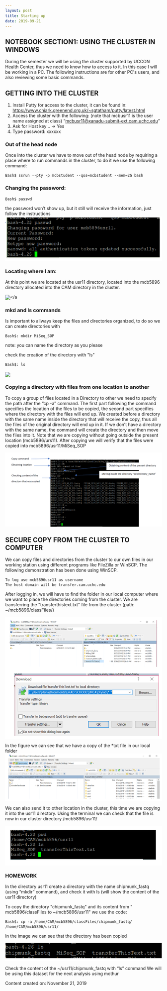 ```yaml
---
layout: post
title: Starting up
date: 2019-09-21
---
```



## NOTEBOOK SECTION1: USING THE CLUSTER IN WINDOWS 

During the semester we will be using the cluster supported by UCCON Health Center, thus we need to know how to access to it. In this case I will be working in a PC. The following instructions are for other PC's users, and also reviewing some basic commands.

## GETTING INTO THE CLUSTER
1. Install Putty for access to the cluster, it can be found in: https://www.chiark.greenend.org.uk/~sgtatham/putty/latest.html
2. Access the cluster with the following: (note that mcbusr11 is the user name assigned at class) “mcbusr11@xanadu-submit-ext.cam.uchc.edu”
2. Ask for Host key .. -> Yes
3. Type password: xxxxxx 

### Out of the head node
<p> Once into the cluster we have to move out of the head node by requiring a place where to run commands in the cluster, to do it we use the following command: </p>
  
    Bash$ ssrun --pty -p mcbstudent --qos=mcbstudent --mem=2G bash

### Changing the password:

    Bash$ passwd

the password won’t show up, but it still will receive the information, just follow the instructions
<img align="center" src="/IMAGES/psswdchange.PNG"/></a>

### Locating where I am:

At this point we are located at the usr11 directory, located into the mcb5896 directory allocated into the CAM directory in the cluster. <br>

<img align="center" src="/IMAGES/LOCATING.PNG"/></a
>
### mkd and ls commands

Is important to allways keep the files and directories organized, to do so we can create directories with

    Bash$: mkdir MiSeq_SOP
  
note: you can name the directory as you please

check the creation of the directory with "ls"

    Bash$: ls

<img align="center" src="/IMAGES/mkandls.PNG"/></a>


### Copying a directory with files from one location to another

<p> To copy a group of files located in a Directory to other we need to specify the path after the “cp -a” command. The first part following the command specifies the location of the files to be copied, the second part specifies where the directory with the files will end up. We created before a directory with the same name inside the directory that will receive the copy, thus all the files of the original directory will end up in it. If we don’t have a directory with the same name, the command will create the directory and then move the files into it. Note that we are copying without going outside the present location (mcb5896/urs11).
After copying we will verify that the files were copied into mcb5896/usr11/MiSeq_SOP </p>

<img align="center" src="/IMAGES/copyingfigure.PNG"/></a>


## SECURE COPY FROM THE CLUSTER TO COMPUTER

We can copy files and directories from the cluster to our own files in our working station using different programs like FileZilla or WinSCP. The following demonstration has been done using WinSCP.

    To log use mcb5896usr11 as username
    The host domain will be transfer.cam.uchc.edu
    
After logging in, we will have to find the folder in our local computer where we want to place the directories coming from the cluster.
We are transferring the "transferthistext.txt" file from the cluster (path:  ~/mcb5896/classFiles/)

<img align="center" src="/IMAGES/transferwiscp.PNG"/></a>
<img align="center" src="/IMAGES/transfer2.PNG"/></a>

In the figure we can see that we have a copy of the *txt file in our local folder
<img align="center" src="/IMAGES/transferconfirmation.PNG"/></a>

We can also send it to other location in the cluster, this time we are copying it into the usr11 directory. Using the terminal we can check that the file is now in our cluster directory /mcb5896/usr11/

<img align="center" src="/IMAGES/chekingtrasnferintocluster.PNG"/></a>


### HOMEWORK

In the directory usr11 create a directory with the name chipmunk_fastq (using “mkdir” command), and check it with ls (will show the content of the usr11 directory)

To copy the directory "chipmunk_fastq" and its content from " mcb5896/classFiles to ~/mcb5896/usr11" we use the code:

    Bash$: cp -a /home/CAM/mcb5896/classFiles/chipmunk_fastq/ /home/CAM/mcb5896/usr11/
    
In the image we can see that the directory has been copied

<img align="center" src="/IMAGES/chipmunkdir.PNG"/></a>

Check the content of the ~/usr11/chipmunk_fastq with “ls” command
We will be using this dataset for the next analysis using mothur

Content created on: November 21, 2019
